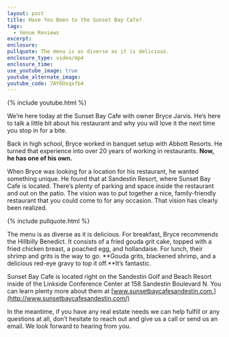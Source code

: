 ```yaml
---
layout: post
title: Have You Been to the Sunset Bay Cafe?
tags:
  - Venue Reviews
excerpt:
enclosure:
pullquote: The menu is as diverse as it is delicious.
enclosure_type: video/mp4
enclosure_time:
use_youtube_image: true
youtube_alternate_image:
youtube_code: 7AY6Oxqxfb4
---
```



{% include youtube.html %}

We’re here today at the Sunset Bay Cafe with owner Bryce Jarvis. He’s here to talk a little bit about his restaurant and why you will love it the next time you stop in for a bite.

Back in high school, Bryce worked in banquet setup with Abbott Resorts. He turned that experience into over 20 years of working in restaurants. **Now, he has one of his own.**

When Bryce was looking for a location for his restaurant, he wanted something unique. He found that at Sandestin Resort, where Sunset Bay Cafe is located. There’s plenty of parking and space inside the restaurant and out on the patio. The vision was to put together a nice, family-friendly restaurant that you could come to for any occasion. That vision has clearly been realized.

{% include pullquote.html %}

The menu is as diverse as it is delicious. For breakfast, Bryce recommends the Hillbilly Benedict. It consists of a fried gouda grit cake, topped with a fried chicken breast, a poached egg, and hollandaise. For lunch, their shrimp and grits is the way to go. **Gouda grits, blackened shrimp, and a delicious red-eye gravy to top it off.**It’s fantastic.

Sunset Bay Cafe is located right on the Sandestin Golf and Beach Resort inside of the Linkside Conference Center at 158 Sandestin Boulevard N. You can learn plenty more about them at [www.sunsetbaycafesandestin.com.](http://www.sunsetbaycafesandestin.com/)

In the meantime, if you have any real estate needs we can help fulfill or any questions at all, don’t hesitate to reach out and give us a call or send us an email. We look forward to hearing from you.